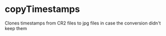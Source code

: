 # copyTimestamps
Clones timestamps from CR2 files to jpg files in case the conversion didn't keep them
